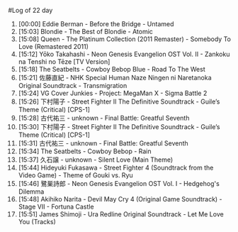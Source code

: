 #Log of 22 day

1. [00:00] Eddie Berman - Before the Bridge - Untamed
1. [15:03] Blondie - The Best of Blondie - Atomic
1. [15:08] Queen - The Platinum Collection (2011 Remaster) - Somebody To Love (Remastered 2011)
1. [15:12] Yōko Takahashi - Neon Genesis Evangelion OST Vol. II - Zankoku na Tenshi no Tēze [TV Version]
1. [15:18] The Seatbelts - Cowboy Bebop Blue - Road To The West
1. [15:21] 佐藤直紀 - NHK Special Human Naze Ningen ni Naretanoka Original Soundtrack - Transmigration
1. [15:24] VG Cover Junkies - Project: MegaMan X - Sigma Battle 2
1. [15:26] 下村陽子 - Street Fighter II The Definitive Soundtrack - Guile’s Theme (Critical) [CPS-1]
1. [15:28] 古代祐三 - unknown - Final Battle: Greatful Seventh
1. [15:30] 下村陽子 - Street Fighter II The Definitive Soundtrack - Guile’s Theme (Critical) [CPS-1]
1. [15:31] 古代祐三 - unknown - Final Battle: Greatful Seventh
1. [15:34] The Seatbelts - Cowboy Bebop - Rain
1. [15:37] 久石譲 - unknown - Silent Love (Main Theme)
1. [15:44] Hideyuki Fukasawa - Street Fighter 4 (Soundtrack from the Video Game) - Theme of Gouki vs. Ryu
1. [15:46] 鷺巣詩郎 - Neon Genesis Evangelion OST Vol. I - Hedgehog's Dilemma
1. [15:48] Akihiko Narita - Devil May Cry 4 (Original Game Soundtrack) - Stage VII - Fortuna Castle
1. [15:51] James Shimoji - Ura Redline Original Soundtrack - Let Me Love You (Tracks)
